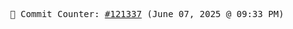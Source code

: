 <p align="center">
    <samp>
        📮 Commit Counter: <a href="https://github.com/Javascript-void0/Javascript-void0/commits/main">#121337</a> (June 07, 2025 @ 09:33 PM)
    </samp>
</p>